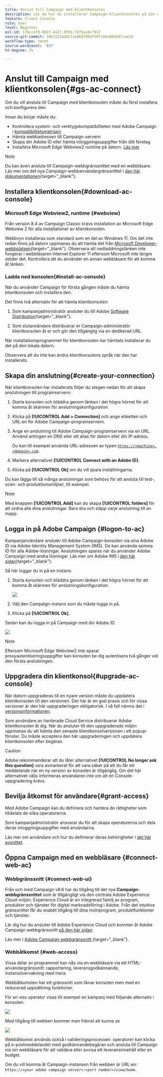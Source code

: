```yaml
---
title: Anslut till Campaign med klientkonsolen
description: Läs om hur du installerar Campaign-klientkonsolen på din dator och ansluter till Adobe Campaign
feature: Client Console
role: User
level: Beginner
exl-id: 176cc4f0-8827-4127-9f03-7d75ac8cf917
source-git-commit: 10b1113a20c11e0b97804f597cb0a48568fcae3d
workflow-type: tm+mt
source-wordcount: '937'
ht-degree: 2%

---
```


# Anslut till Campaign med klientkonsolen{#gs-ac-connect}

Om du vill ansluta till Campaign med klientkonsolen måste du först installera och konfigurera den.

Innan du börjar måste du:

* Kontrollera system- och verktygskompatibiliteten med Adobe Campaign i [kompatibilitetsmatrisen](compatibility-matrix.md)
* Hämta webbadressen till Campaign-servern
* Skapa din Adobe ID eller hämta inloggningsuppgifter från ditt företag
* Installera Microsoft Edge Webview2 runtime på datorn. [Läs mer](#webview)


>[!NOTE]
>
>Du kan även ansluta till Campaign-webbgränssnittet med en webbläsare. Läs mer om det nya Campaign-webbanvändargränssnittet i [den här dokumentationen](https://experienceleague.adobe.com/docs/campaign-web/v8/campaign-web-home.html){target="_blank"}.


## Installera klientkonsolen{#download-ac-console}

### Microsoft Edge Webview2, runtime {#webview}

Från version 8.4 av Campaign Classic krävs installation av Microsoft Edge Webview 2 för alla installationer av klientkonsolen.

Webbvyn installeras som standard som en del av Windows 11. Om det inte redan finns på datorn uppmanas du att hämta det från [Microsoft Developer-webbplatsen](http://www.adobe.com/go/acc-ms-webview2-runtime-download){target="_blank"}. Observera att nedladdningslänken inte fungerar i webbläsaren Internet Explorer 11 eftersom Microsoft inte längre stöder det. Kontrollera att du använder en annan webbläsare för att komma åt länken.

### Ladda ned konsolen{#install-ac-console}

När du använder Campaign för första gången måste du hämta klientkonsolen och installera den.

Det finns två alternativ för att hämta klientkonsolen:

1. Som kampanjadministratör ansluter du till Adobe [Software Distribution](https://experience.adobe.com/#/downloads/content/software-distribution/en/campaign.html){target="_blank"}.

1. Som slutanvändare distribuerar er Campaign-administratör klientkonsolen åt er och gör den tillgänglig via en dedikerad URL.

När installationsprogrammet för klientkonsolen har hämtats installerar du det på den lokala datorn.

Observera att du inte kan ändra klientkonsolens språk när den har installerats.

## Skapa din anslutning{#create-your-connection}

När klientkonsolen har installerats följer du stegen nedan för att skapa anslutningen till programservern:

1. Starta konsolen och bläddra genom länken i det högra hörnet för att komma åt skärmen för anslutningskonfiguration.

1. Klicka på **[!UICONTROL Add > Connection]** och ange etiketten och URL:en för Adobe Campaign-programservern.

1. Ange en anslutning till Adobe Campaign-programservern via en URL. Använd antingen en DNS eller ett alias för datorn eller din IP-adress.

   Du kan till exempel använda URL-adressen av typen [`https://<machine>.<domain>.com`](https://myserver.adobe.com).

1. Markera alternativet **[!UICONTROL Connect with an Adobe ID]**.

1. Klicka på **[!UICONTROL Ok]** om du vill spara inställningarna.

Du kan lägga till så många anslutningar som behövs för att ansluta till test-, scen- och produktionsmiljöer, till exempel.

>[!NOTE]
>
>Med knappen **[!UICONTROL Add]** kan du skapa **[!UICONTROL folders]** för att ordna alla dina anslutningar. Bara dra och släpp varje anslutning till en mapp.

## Logga in på Adobe Campaign {#logon-to-ac}

Kampanjanvändare ansluter till Adobe Campaign-konsolen via sina Adobe ID via Adobe Identity Management System (IMS). De kan använda samma ID för alla Adobe-lösningar. Anslutningen sparas när du använder Adobe Campaign med andra lösningar. Läs mer om Adobe IMS i [den här sidan](https://helpx.adobe.com/enterprise/using/identity.html){target="_blank"}.

Så här loggar du in på en instans:

1. Starta konsolen och bläddra genom länken i det högra hörnet för att komma åt skärmen för anslutningskonfiguration.

   ![](assets/connectToCampaign.png)

1. Välj den Campaign-instans som du måste logga in på.

1. Klicka på **[!UICONTROL Ok]**.

Sedan kan du logga in på Campaign med din Adobe ID.

![](assets/adobeID.png)

>[!NOTE]
>
>Eftersom Microsoft Edge Webview2 inte sparar proxyautentiseringsuppgifter kan konsolen be dig autentisera två gånger vid den första anslutningen.

## Uppgradera din klientkonsol{#upgrade-ac-console}

När datorn uppgraderas till en nyare version måste du uppdatera klientkonsolen till den versionen. Det här är en god praxis och för vissa versioner är den här uppgraderingen obligatorisk. I så fall nämns det i [versionsinformationen](release-notes.md).

Som användare av hanterade Cloud Service distribuerar Adobe klientkonsolen åt dig. När du ansluter till den uppgraderade miljön uppmanas du att hämta den senaste klientkonsolversionen i ett popup-fönster. Du måste acceptera den här uppgraderingen och uppdatera klientkonsolen efter begäran.

>[!CAUTION]
>
>Adobe rekommenderar att du låter alternativet **[!UICONTROL No longer ask this question]** vara avmarkerat för att vara säker på att du får ett meddelande när en ny version av konsolen är tillgänglig. Om det här alternativet väljs informeras användaren inte om att en Console-uppgradering krävs.
>



## Bevilja åtkomst för användare{#grant-access}

Med Adobe Campaign kan du definiera och hantera de rättigheter som tilldelats de olika operatorerna.

Som kampanjadministratör ansvarar du för att skapa operatorerna och dela deras inloggningsuppgifter med användarna.

Läs mer om användare och hur du definierar deras behörigheter i [det här avsnittet](gs-permissions.md).


## Öppna Campaign med en webbläsare {#connect-web-ac}

### Webbgränssnitt {#connect-web-ui}

Från och med Campaign v8.6 har du tillgång till det nya **Campaign-webbgränssnittet** som är tillgängligt via den centrala Adobe Experience Cloud-miljön. Experience Cloud är en integrerad familj av program, produkter och tjänster för digital marknadsföring i Adobe. Från det intuitiva gränssnittet får du snabbt tillgång till dina molnprogram, produktfunktioner och tjänster.

Lär dig hur du ansluter till Adobe Experience Cloud och kommer åt Adobe Campaign webbgränssnitt [på den här sidan](campaign-ui.md#ac-web-ui).

Läs mer i [Adobe Campaign webbgränssnitt ](https://experienceleague.adobe.com/en/docs/campaign-web/v8/campaign-web-home){target="_blank"}.

### Webbåtkomst {#web-access}

Vissa delar av programmet kan nås via en webbläsare via ett HTML-användargränssnitt: rapportering, leveransgodkännande, instansövervakning med mera.

Webbåtkomsten har ett gränssnitt som liknar konsolen men med en reducerad uppsättning funktioner.

För en viss operator visas till exempel en kampanj med följande alternativ i konsolen:

![](assets/campaign-from-console.png)

Med tillgång till webben kommer man främst att kunna se

![](assets/campaign-from-web.png)

Webbåtkomst används också i valideringsprocessen: operatorer kan klicka på e-postmeddelandet med godkännandebegäran och ansluta till Campaign via sin webbläsare för att validera eller avvisa ett leveransinnehåll eller en budget.

Om du vill komma åt Campaign-instansen från webben är URL:en: `https://<your adobe campaign server>:<port number>/view/home`.
